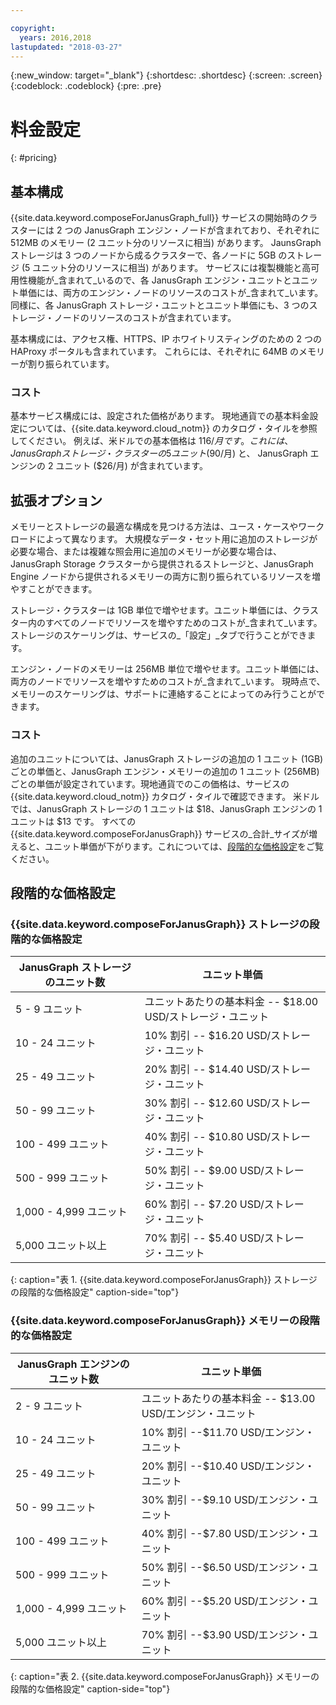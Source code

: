 ```yaml
---

copyright:
  years: 2016,2018
lastupdated: "2018-03-27"
---
```


{:new_window: target="_blank"}
{:shortdesc: .shortdesc}
{:screen: .screen}
{:codeblock: .codeblock}
{:pre: .pre}

# 料金設定
{: #pricing}

## 基本構成
{{site.data.keyword.composeForJanusGraph_full}} サービスの開始時のクラスターには 2 つの JanusGraph エンジン・ノードが含まれており、それぞれに 512MB のメモリー (2 ユニット分のリソースに相当) があります。 JaunsGraph ストレージは 3 つのノードから成るクラスターで、各ノードに 5GB のストレージ (5 ユニット分のリソースに相当) があります。 サービスには複製機能と高可用性機能が_含まれて_いるので、各 JanusGraph エンジン・ユニットとユニット単価には、両方のエンジン・ノードのリソースのコストが_含まれて_います。 同様に、各 JanusGraph ストレージ・ユニットとユニット単価にも、3 つのストレージ・ノードのリソースのコストが含まれています。

基本構成には、アクセス権、HTTPS、IP ホワイトリスティングのための 2 つの HAProxy ポータルも含まれています。 これらには、それぞれに 64MB のメモリーが割り振られています。

### コスト
基本サービス構成には、設定された価格があります。 現地通貨での基本料金設定については、{{site.data.keyword.cloud_notm}} のカタログ・タイルを参照してください。 例えば、米ドルでの基本価格は $116/月です。 これには、JanusGraph ストレージ・クラスターの 5 ユニット ($90/月) と、 JanusGraph エンジンの 2 ユニット ($26/月) が含まれています。


## 拡張オプション
メモリーとストレージの最適な構成を見つける方法は、ユース・ケースやワークロードによって異なります。 大規模なデータ・セット用に追加のストレージが必要な場合、または複雑な照会用に追加のメモリーが必要な場合は、JanusGraph Storage クラスターから提供されるストレージと、JanusGraph Engine ノードから提供されるメモリーの両方に割り振られているリソースを増やすことができます。 

ストレージ・クラスターは 1GB 単位で増やせます。ユニット単価には、クラスター内のすべてのノードでリソースを増やすためのコストが_含まれて_います。 ストレージのスケーリングは、サービスの_「設定」_タブで行うことができます。
 
エンジン・ノードのメモリーは 256MB 単位で増やせます。ユニット単価には、両方のノードでリソースを増やすためのコストが_含まれて_います。 現時点で、メモリーのスケーリングは、サポートに連絡することによってのみ行うことができます。

### コスト
追加のユニットについては、JanusGraph ストレージの追加の 1 ユニット (1GB) ごとの単価と、JanusGraph エンジン・メモリーの追加の 1 ユニット (256MB) ごとの単価が設定されています。現地通貨でのこの価格は、サービスの {{site.data.keyword.cloud_notm}} カタログ・タイルで確認できます。 米ドルでは、JanusGraph ストレージの 1 ユニットは $18、JanusGraph エンジンの 1 ユニットは $13 です。 すべての {{site.data.keyword.composeForJanusGraph}} サービスの_合計_サイズが増えると、ユニット単価が下がります。これについては、[段階的な価格設定](#tiered-pricing)をご覧ください。

## 段階的な価格設定

### {{site.data.keyword.composeForJanusGraph}} ストレージの段階的な価格設定

JanusGraph ストレージのユニット数|ユニット単価
----------|-----------
5 - 9 ユニット|ユニットあたりの基本料金 -- $18.00 USD/ストレージ・ユニット
10 - 24 ユニット|10% 割引 -- $16.20 USD/ストレージ・ユニット
25 - 49 ユニット|20% 割引 -- $14.40 USD/ストレージ・ユニット
50 - 99 ユニット|30% 割引 -- $12.60 USD/ストレージ・ユニット
100 - 499 ユニット|40% 割引 -- $10.80 USD/ストレージ・ユニット
500 - 999 ユニット|50% 割引 -- $9.00 USD/ストレージ・ユニット
1,000 - 4,999 ユニット|60% 割引 -- $7.20 USD/ストレージ・ユニット
5,000 ユニット以上|70% 割引 -- $5.40 USD/ストレージ・ユニット
{: caption="表 1. {{site.data.keyword.composeForJanusGraph}} ストレージの段階的な価格設定" caption-side="top"}

### {{site.data.keyword.composeForJanusGraph}} メモリーの段階的な価格設定

JanusGraph エンジンのユニット数|ユニット単価
----------|-----------
2 - 9 ユニット|ユニットあたりの基本料金 -- $13.00 USD/エンジン・ユニット
10 - 24 ユニット|10% 割引 --$11.70 USD/エンジン・ユニット
25 - 49 ユニット|20% 割引 --$10.40 USD/エンジン・ユニット
50 - 99 ユニット|30% 割引 --$9.10 USD/エンジン・ユニット
100 - 499 ユニット|40% 割引 --$7.80 USD/エンジン・ユニット
500 - 999 ユニット|50% 割引 --$6.50 USD/エンジン・ユニット
1,000 - 4,999 ユニット|60% 割引 --$5.20 USD/エンジン・ユニット
5,000 ユニット以上|70% 割引 --$3.90 USD/エンジン・ユニット
{: caption="表 2. {{site.data.keyword.composeForJanusGraph}} メモリーの段階的な価格設定" caption-side="top"}
